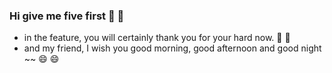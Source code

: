 ### Hi give me five first 👋 👋 
- in the feature, you will certainly thank you for your hard now. 💬 💬
- and my friend, I wish you good morning, good afternoon and good night ~~ 😄 😄

<!--
**oysq/oysq** is a ✨ _special_ ✨ repository because its `README.md` (this file) appears on your GitHub profile.

Here are some ideas to get you started:

- 🔭 I’m currently working on ...
- 🌱 I’m currently learning ...
- 👯 I’m looking to collaborate on ...
- 🤔 I’m looking for help with ...
- 💬 Ask me about ...
- 📫 How to reach me: ...
- 😄 Pronouns: ...
- ⚡ Fun fact: ...
-->
